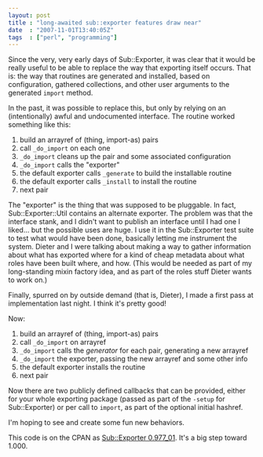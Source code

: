 ```yaml
---
layout: post
title : "long-awaited sub::exporter features draw near"
date  : "2007-11-01T13:40:05Z"
tags  : ["perl", "programming"]
---
```

Since the very, very early days of Sub::Exporter, it was clear that it would be
really useful to be able to replace the way that exporting itself occurs.  That
is: the way that routines are generated and installed, based on configuration,
gathered collections, and other user arguments to the generated `import`
method.

In the past, it was possible to replace this, but only by relying on an
(intentionally) awful and undocumented interface.  The routine worked something
like this:

1. build an arrayref of (thing, import-as) pairs
2. call `_do_import` on each one
3. `_do_import` cleans up the pair and some associated configuration
4. `_do_import` calls the "exporter"
5. the default exporter calls `_generate` to build the installable routine
6. the default exporter calls `_install` to install the routine
7. next pair

The "exporter" is the thing that was supposed to be pluggable.  In fact,
Sub::Exporter::Util contains an alternate exporter.  The problem was that the
interface stank, and I didn't want to publish an interface until I had one I
liked... but the possible uses are huge.  I use it in the Sub::Exporter test
suite to test what would have been done, basically letting me instrument the
system.  Dieter and I were talking about making a way to gather information
about what has exported where for a kind of cheap metadata about what roles
have been built where, and how.  (This would be needed as part of my
long-standing mixin factory idea, and as part of the roles stuff Dieter wants
to work on.)

Finally, spurred on by outside demand (that is, Dieter), I made a first pass at
implementation last night.  I think it's pretty good!

Now:

1. build an arrayref of (thing, import-as) pairs
2. call `_do_import` on arrayref
3. `_do_import` calls the *generator* for each pair, generating a new arrayref
4. `_do_import` the exporter, passing the new arrayref and some other info
5. the default exporter installs the routine
6. next pair

Now there are two publicly defined callbacks that can be provided, either for
your whole exporting package (passed as part of the `-setup` for Sub::Exporter)
or per call to `import`, as part of the optional initial hashref.

I'm hoping to see and create some fun new behaviors.

This code is on the CPAN as [Sub::Exporter
0.977_01](http://search.cpan.org/dist/Sub-Exporter).  It's a big step toward
1.000.

